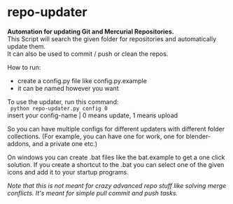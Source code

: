 # repo-updater

**Automation for updating Git and Mercurial Repositories.**  
This Script will search the given folder for repositories and automatically update them.  
It can also be used to commit / push or clean the repos.  
  
How to run:
- create a config.py file like config.py.example
- it can be named however you want
  
To use the updater, run this command:  
<code>
python repo-updater.py config 0
</code>  
insert your config-name | 0 means update, 1 means upload  
 
So you can have multiple configs for different updaters with different folder collections.
(For example, you can have one for work, one for blender-addons, and a private one etc.)

On windows you can create .bat files like the bat.example to get a one click solution.
If you create a shortcut to the .bat you can select one of the given icons and add it to your startup programs.
  
*Note that this is not meant for crazy advanced repo stuff like solving merge conflicts. It's meant for simple pull commit and push tasks.*
